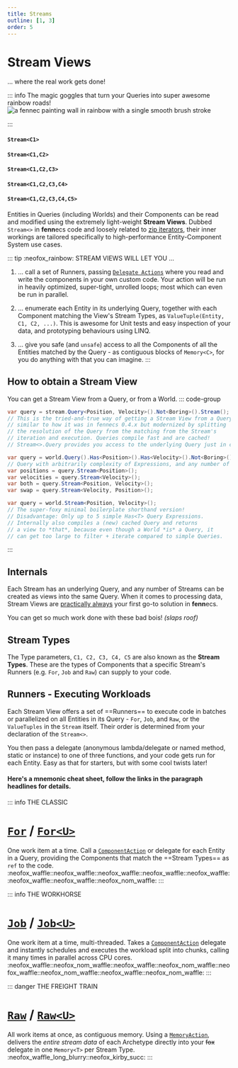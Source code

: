 ```yaml
---
title: Streams
outline: [1, 3]
order: 5
---
```


# Stream Views
... where the real work gets done!

::: info The magic goggles that turn your Queries into super awesome rainbow roads!
![a fennec painting wall in rainbow with a single smooth brush stroke](https://fennecs.tech/img/fennec-stream.png)

:::

#### `Stream<C1>`
#### `Stream<C1,C2>`
#### `Stream<C1,C2,C3>`
#### `Stream<C1,C2,C3,C4>`
#### `Stream<C1,C2,C3,C4,C5>`

Entities in Queries (including Worlds) and their Components can be read and modified using the extremely light-weight **Stream Views**. Dubbed `Stream<>` in **fenn**ecs code and loosely related to [zip iterators](https://learn.microsoft.com/en-us/dotnet/api/system.linq.enumerable.zip), their inner workings are tailored specifically to high-performance Entity-Component System use cases.

::: tip :neofox_rainbow: STREAM VIEWS WILL LET YOU ...
1. ... call a set of Runners, passing [`Delegate Actions`](Delegates.md) where you read and write the components in your own custom code. Your action will be run in heavily optimized, super-tight, unrolled loops; most which can even be run in parallel.

1. ... enumerate each Entity in its underlying Query, together with each Component matching the View's Stream Types, as `ValueTuple(Entity, C1, C2, ...)`. This is awesome for Unit tests and easy inspection of your data, and prototyping behaviours using LINQ.
 
3. ... give you safe (and `unsafe`) access to all the Components of all the Entities matched by the Query - as contiguous blocks of `Memory<C>`, for you do anything with that you can imagine. 
:::

## How to obtain a Stream View
You can get a Stream View from a Query, or from a World.
::: code-group
```csharp   [from new Query (shorthand)]
var query = stream.Query<Position, Velocity>().Not<Boring>().Stream();
// This is the tried-and-true way of getting a Stream View from a Query,
// similar to how it was in fennecs 0.4.x but modernized by splitting
// the resolution of the Query from the matching from the Stream's
// iteration and execution. Queries compile fast and are cached!
// Stream<>.Query provides you access to the underlying Query just in case.
```
```csharp   [from existing Query]
var query = world.Query().Has<Position>().Has<Velocity>().Not<Boring>();
// Query with arbitrarily complexity of Expressions, and any number of Streams
var positions = query.Stream<Position>();
var velocities = query.Stream<Velocity>();
var both = query.Stream<Position, Velocity>();
var swap = query.Stream<Velocity, Position>();
```
```csharp   [from the World (super shorthand)]
var query = world.Stream<Position, Velocity>();
// The super-foxy minimal boilerplate shorthand version!
// Disadvantage: Only up to 5 simple Has<T> Query Expressions.
// Internally also compiles a (new) cached Query and returns
// a view to *that*, because even though a World *is* a Query, it 
// can get too large to filter + iterate compared to simple Queries.
```
:::
## Internals
Each Stream has an underlying Query, and any number of Streams can be created as views into the same Query. When it comes to processing data, Stream Views are <ins>practically always</ins> your first go-to solution in **fenn**ecs. 

You can get so much work done with these bad bois! *(slaps roof)*

## Stream Types
The Type parameters, `C1, C2, C3, C4, C5` are also known as the **Stream Types**. These are the types of Components that a specific Stream's Runners (e.g. `For`, `Job` and `Raw`) can supply to your code. 

## Runners - Executing Workloads

Each Stream View offers a set of ==Runners== to execute code in batches or parallelized on all Entities in its Query - `For`, `Job`, and `Raw`, or the `ValueTuples` in the `Stream` itself. Their order is determined from your declaration of the `Stream<>`. 

You then pass a delegate (anonymous lambda/delegate or named method, static or instance) to one of three functions, and your code gets run for each Entity. Easy as that for starters, but with some cool twists later!

#### Here's a mnemonic cheat sheet, follow the links in the paragraph headlines for details.

::: info THE CLASSIC
# [`For`](Stream.For.md) / [`For<U>`](Stream.For.md) 
One work item at a time. Call a [`ComponentAction`](Delegates.md#ComponentAction-and-UniformComponentAction) or delegate for each Entity in a Query, providing the Components that match the ==Stream Types== as `ref` to the code.  
:neofox_waffle::neofox_waffle::neofox_waffle::neofox_waffle::neofox_waffle::neofox_waffle::neofox_waffle::neofox_nom_waffle:
:::

::: info THE WORKHORSE
# [`Job`](Stream.Job.md) / [`Job<U>`](Stream.Job.md) 
One work item at a time, multi-threaded. Takes a [`ComponentAction`](Delegates.md#ComponentAction-and-UniformComponentAction) delegate and instantly schedules and executes the workload split into chunks, calling it many times in parallel across CPU cores.  
:neofox_waffle::neofox_nom_waffle::neofox_waffle::neofox_nom_waffle::neofox_waffle::neofox_nom_waffle::neofox_waffle::neofox_nom_waffle:
:::

::: danger THE FREIGHT TRAIN
#  [`Raw`](Stream.Raw.md) / [`Raw<U>`](Stream.Raw.md) 
All work items at once, as contiguous memory. Using a [`MemoryAction`](Delegates.md#memoryaction-and-memoryUniformAction), delivers the *entire stream data* of each Archetype directly into your ~~fox~~ delegate in one `Memory<T>` per Stream Type.
:neofox_waffle_long_blurry::neofox_kirby_succ:
:::


